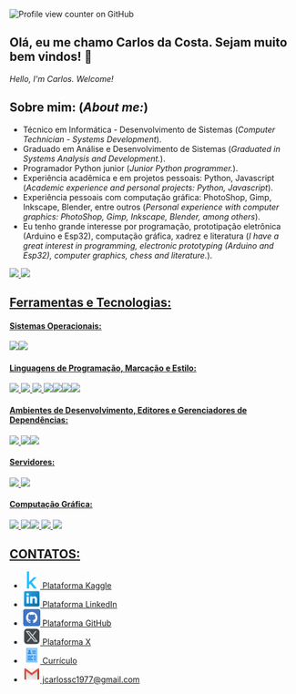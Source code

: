 ![Profile view counter on GitHub](https://komarev.com/ghpvc/?username=jcarlossc)
## Olá, eu me chamo Carlos da Costa. Sejam muito bem vindos! 👋
*Hello, I'm Carlos. Welcome!*

## Sobre mim: (*About me:*)
* Técnico em Informática - Desenvolvimento de Sistemas (*Computer Technician - Systems Development*).
* Graduado em Análise e Desenvolvimento de Sistemas (*Graduated in Systems Analysis and Development.*).
* Programador Python junior (*Junior Python programmer.*).
* Experiência acadêmica e em projetos pessoais: Python, Javascript (*Academic experience and personal projects: Python, Javascript*).
* Experiência pessoais com computação gráfica: PhotoShop, Gimp, Inkscape, Blender, entre outros (*Personal experience with computer graphics: PhotoShop, Gimp, Inkscape, Blender, among others*).
* Eu tenho grande interesse por programação, prototipação eletrônica (Arduino e Esp32), computação gráfica, xadrez e literatura (*I have a great interest in programming, electronic prototyping (Arduino and Esp32), computer graphics, chess and literature.*).

<div>
<a href="https://github.com/jcarlossc">
<img loading="lazy" height="200em" src="https://github-readme-stats.vercel.app/api/top-langs/?username=jcarlossc&layout=compact&langs_count=7&theme=dark"/> 
<img loading="lazy" height="200em" src="https://github-readme-stats.vercel.app/api?username=jcarlossc&show_icons=true&theme=dark&include_all_commits=true&count_private=true"/> 
</div>

## Ferramentas e Tecnologias:
#### Sistemas Operacionais:<br />
<abbr title="Windows"><img src="https://cdn.jsdelivr.net/gh/devicons/devicon@latest/icons/windows11/windows11-original.svg" style="width:50px" /></abbr><img src="https://cdn.jsdelivr.net/gh/devicons/devicon@latest/icons/linux/linux-original.svg" style="width:50px" />
#### Linguagens de Programação, Marcação e Estilo:     
<img src="https://cdn.jsdelivr.net/gh/devicons/devicon@latest/icons/python/python-original-wordmark.svg" style="width:50px" /><span> </span><img  src="https://cdn.jsdelivr.net/gh/devicons/devicon@latest/icons/php/php-original.svg" style="width:50px" /><span> </span><img src="https://cdn.jsdelivr.net/gh/devicons/devicon@latest/icons/javascript/javascript-original.svg" style="width:40px" /><span> </span><img src="https://cdn.jsdelivr.net/gh/devicons/devicon@latest/icons/mysql/mysql-original-wordmark.svg" style="width:50px" /><img src="https://cdn.jsdelivr.net/gh/devicons/devicon@latest/icons/html5/html5-original.svg" style="width:50px" /><img src="https://cdn.jsdelivr.net/gh/devicons/devicon@latest/icons/css3/css3-original.svg" style="width:50px" /><img src="https://cdn.jsdelivr.net/gh/devicons/devicon@latest/icons/bootstrap/bootstrap-original-wordmark.svg" style="width:50px" />
          
          
          
          
#### Ambientes de Desenvolvimento, Editores e Gerenciadores de Dependências:
<img 
src="https://cdn.jsdelivr.net/gh/devicons/devicon@latest/icons/vscode/vscode-original.svg" style="width:40px" /><span> </span><img src="https://cdn.jsdelivr.net/gh/devicons/devicon@latest/icons/composer/composer-original.svg" style="width:40px" /><img src="https://cdn.jsdelivr.net/gh/devicons/devicon@latest/icons/jupyter/jupyter-original-wordmark.svg" style="width:50px" />
          
          
#### Servidores: 
<img src="https://cdn.jsdelivr.net/gh/devicons/devicon@latest/icons/apache/apache-original-wordmark.svg" style="width:50px" /><span> </span><img src="https://cdn.jsdelivr.net/gh/devicons/devicon@latest/icons/nginx/nginx-original.svg" style="width:50px" />
#### Computação Gráfica: 
<img src="https://cdn.jsdelivr.net/gh/devicons/devicon@latest/icons/photoshop/photoshop-original.svg" style="width:50px" /><span> </span><img src="https://cdn.jsdelivr.net/gh/devicons/devicon@latest/icons/gimp/gimp-original.svg" style="width:50px" /><img src="https://cdn.jsdelivr.net/gh/devicons/devicon@latest/icons/inkscape/inkscape-original.svg" style="width:50px" /><span> </span><img src="https://cdn.jsdelivr.net/gh/devicons/devicon@latest/icons/blender/blender-original.svg" style="width:50px" /><span> </span><img src="https://cdn.jsdelivr.net/gh/devicons/devicon@latest/icons/threedsmax/threedsmax-original.svg" style="width:50px" />

## CONTATOS:
<ul>
<li>
<a href="https://www.kaggle.com/jcarlossc" target="_blank">
<img src="icons/kaggle.svg" width="30px" alt="link-kaggle"><span> Plataforma Kaggle</span>
</a>
</li>   
<li>
<a href="https://www.linkedin.com/in/carlos-da-costa-669252149/" target="_blank">
<img src="icons/linkedin.png" width="30px" alt="link-LinkedIn"><span> Plataforma LinkedIn</span>   
</li>
<li>
<a href="https://github.com/jcarlossc/" target="_blank">
<img src="icons/github.svg" width="30px" alt="link-gitHub"><span> Plataforma GitHub</span>   
</li>          
<li>
<a href="https://x.com/jcarlossc1977" target="_blank">
<img src="icons/twitter_.svg" width="30px" alt="link-Twitter"><span> Plataforma X</span>   
</li>          
<li>
<a href="https://github.com/jcarlossc/curriculum/blob/main/README.md" target="_blank">
<img src="icons/curriculo.png" width="30px" alt="link-Currículo"><span> Currículo</span>   
</li>          
<li>
<a href="mailto:josecscosta@fac.pe.senac.br" target="_blank">
<img src="icons/gmail.svg" width="30px" alt="link-Currículo"><span> jcarlossc1977@gmail.com</span>   
</li>          
</ul>


          
          
          
          
          
          
          
          
          
          
          
          
          
          
          
          
          
